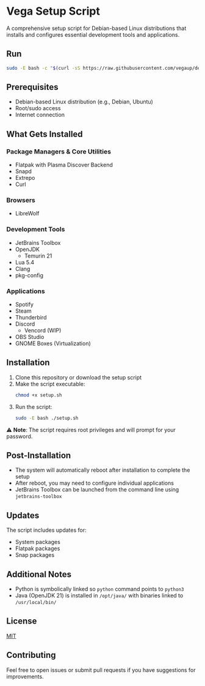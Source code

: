 # Vega Setup Script

A comprehensive setup script for Debian-based Linux distributions that installs and configures essential development tools and applications.

## Run

```bash
sudo -E bash -c "$(curl -sS https://raw.githubusercontent.com/vegaup/debian-based/refs/heads/main/setup.sh)"
```

## Prerequisites

- Debian-based Linux distribution (e.g., Debian, Ubuntu)
- Root/sudo access
- Internet connection

## What Gets Installed

### Package Managers & Core Utilities
- Flatpak with Plasma Discover Backend
- Snapd
- Extrepo
- Curl

### Browsers
- LibreWolf

### Development Tools
- JetBrains Toolbox
- OpenJDK
   - Temurin 21
- Lua 5.4
- Clang
- pkg-config

### Applications
- Spotify
- Steam
- Thunderbird
- Discord
   - Vencord (WIP)
- OBS Studio
- GNOME Boxes (Virtualization)

## Installation

1. Clone this repository or download the setup script
2. Make the script executable:
   ```bash
   chmod +x setup.sh
   ```
3. Run the script:
   ```bash
   sudo -E bash ./setup.sh
   ```

⚠️ **Note**: The script requires root privileges and will prompt for your password.

## Post-Installation

- The system will automatically reboot after installation to complete the setup
- After reboot, you may need to configure individual applications
- JetBrains Toolbox can be launched from the command line using `jetbrains-toolbox`

## Updates

The script includes updates for:
- System packages
- Flatpak packages
- Snap packages

## Additional Notes

- Python is symbolically linked so `python` command points to `python3`
- Java (OpenJDK 21) is installed in `/opt/java/` with binaries linked to `/usr/local/bin/`

## License

[MIT](LICENSE.md)

## Contributing

Feel free to open issues or submit pull requests if you have suggestions for improvements.
